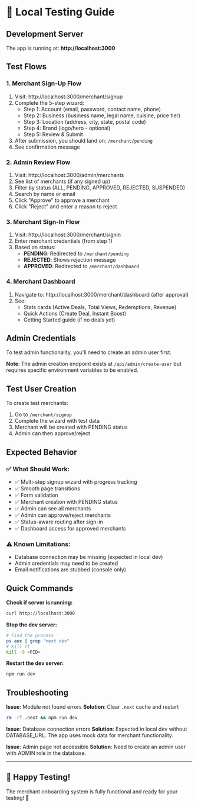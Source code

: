# 🧪 Local Testing Guide

## Development Server
The app is running at: **http://localhost:3000**

## Test Flows

### 1. Merchant Sign-Up Flow
1. Visit: http://localhost:3000/merchant/signup
2. Complete the 5-step wizard:
   - Step 1: Account (email, password, contact name, phone)
   - Step 2: Business (business name, legal name, cuisine, price tier)
   - Step 3: Location (address, city, state, postal code)
   - Step 4: Brand (logo/hero - optional)
   - Step 5: Review & Submit
3. After submission, you should land on: `/merchant/pending`
4. See confirmation message

### 2. Admin Review Flow
1. Visit: http://localhost:3000/admin/merchants
2. See list of merchants (if any signed up)
3. Filter by status (ALL, PENDING, APPROVED, REJECTED, SUSPENDED)
4. Search by name or email
5. Click "Approve" to approve a merchant
6. Click "Reject" and enter a reason to reject

### 3. Merchant Sign-In Flow
1. Visit: http://localhost:3000/merchant/signin
2. Enter merchant credentials (from step 1)
3. Based on status:
   - **PENDING**: Redirected to `/merchant/pending`
   - **REJECTED**: Shows rejection message
   - **APPROVED**: Redirected to `/merchant/dashboard`

### 4. Merchant Dashboard
1. Navigate to: http://localhost:3000/merchant/dashboard (after approval)
2. See:
   - Stats cards (Active Deals, Total Views, Redemptions, Revenue)
   - Quick Actions (Create Deal, Instant Boost)
   - Getting Started guide (if no deals yet)

## Admin Credentials
To test admin functionality, you'll need to create an admin user first:

**Note**: The admin creation endpoint exists at `/api/admin/create-user` but requires specific environment variables to be enabled.

## Test User Creation
To create test merchants:
1. Go to `/merchant/signup`
2. Complete the wizard with test data
3. Merchant will be created with PENDING status
4. Admin can then approve/reject

## Expected Behavior

### ✅ What Should Work:
- ✅ Multi-step signup wizard with progress tracking
- ✅ Smooth page transitions
- ✅ Form validation
- ✅ Merchant creation with PENDING status
- ✅ Admin can see all merchants
- ✅ Admin can approve/reject merchants
- ✅ Status-aware routing after sign-in
- ✅ Dashboard access for approved merchants

### ⚠️ Known Limitations:
- Database connection may be missing (expected in local dev)
- Admin credentials may need to be created
- Email notifications are stubbed (console only)

## Quick Commands

**Check if server is running:**
```bash
curl http://localhost:3000
```

**Stop the dev server:**
```bash
# Find the process
ps aux | grep "next dev"
# Kill it
kill -9 <PID>
```

**Restart the dev server:**
```bash
npm run dev
```

## Troubleshooting

**Issue**: Module not found errors
**Solution**: Clear `.next` cache and restart
```bash
rm -rf .next && npm run dev
```

**Issue**: Database connection errors
**Solution**: Expected in local dev without DATABASE_URL. The app uses mock data for merchant functionality.

**Issue**: Admin page not accessible
**Solution**: Need to create an admin user with ADMIN role in the database.

---

## 🎯 Happy Testing!

The merchant onboarding system is fully functional and ready for your testing! 🚀

